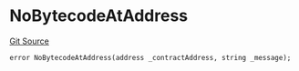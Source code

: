 # NoBytecodeAtAddress
[Git Source](https://github.com/thrackle-io/rules-protocol/blob/b3877670eae43a9723081d42c4401502ebd5b9f6/src/economic/ruleStorage/RuleStorageDiamondLib.sol)


```solidity
error NoBytecodeAtAddress(address _contractAddress, string _message);
```

